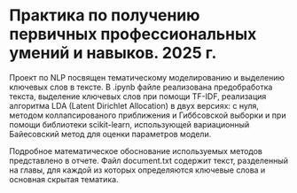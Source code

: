 # Практика по получению первичных профессиональных умений и навыков. 2025 г.
Проект по NLP посвящен тематическому моделированию и выделению ключевых слов в тексте. В .ipynb файле реализована предобработка текста, выделение ключевых слов при помощи TF-IDF, реализация алгоритма LDA (Latent Dirichlet Allocation) в двух версиях: с нуля, методом коллапсированого приближения и Гиббсовской выборки и при помощи библиотеки scikit-learn, использующей вариационный Байесовский метод для оценки параметров модели.

Подробное математическое обоснование используемых методов представлено в отчете. Файл document.txt содержит текст, разделенный на главы, для каждой из которых определяются ключевые слова и основная скрытая тематика.



